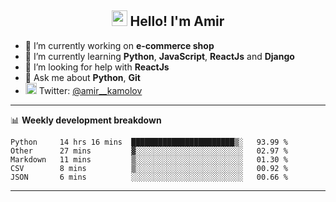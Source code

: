 <h2 align="center"><img src="https://media.giphy.com/media/hvRJCLFzcasrR4ia7z/giphy.gif" width="25px"> Hello! I'm Amir</h2>

- 🔭 I’m currently working on **e-commerce shop**
- 🌱 I’m currently learning **Python**, **JavaScript**, **ReactJs** and **Django**
- 🤔 I’m looking for help with **ReactJs**
- 💬 Ask me about **Python**, **Git**
- <img alt="Amir Kamolov | Twitter" width="18px" src="https://raw.githubusercontent.com/peterthehan/peterthehan/master/assets/twitter.svg" /> Twitter: [@amir__kamolov ](https://twitter.com/amir__kamolov)

---

📊 **Weekly development breakdown**
<!--START_SECTION:waka-->
```text
Python     14 hrs 16 mins  ███████████████████████▒░   93.99 % 
Other      27 mins         ▓░░░░░░░░░░░░░░░░░░░░░░░░   02.97 % 
Markdown   11 mins         ▒░░░░░░░░░░░░░░░░░░░░░░░░   01.30 % 
CSV        8 mins          ▒░░░░░░░░░░░░░░░░░░░░░░░░   00.92 % 
JSON       6 mins          ░░░░░░░░░░░░░░░░░░░░░░░░░   00.66 % 
```
<!--END_SECTION:waka-->

---
